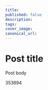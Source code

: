 ```yaml
---
title: 
published: false
description: 
tags: 
cover_image:
canonical_url:
---
```


# Post title

Post body

353894